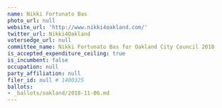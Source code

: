 ```yaml
---
name: Nikki Fortunato Bas
photo_url: null
website_url: 'http://www.nikki4oakland.com/'
twitter_url: Nikki4Oakland
votersedge_url: null
committee_name: Nikki Fortunato Bas for Oakland City Council 2018
is_accepted_expenditure_ceiling: true
is_incumbent: false
occupation: null
party_affiliation: null
filer_id: null # 1400325
ballots:
- _ballots/oakland/2018-11-06.md
---
```

